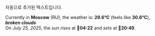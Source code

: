 
자동으로 추가된 텍스트입니다.

<!--START_SECTION:weather:moscow-->
Currently in **Moscow** (RU), the weather is: **29.6°C** (feels like **30.6°C**), ***broken clouds***<br/>
On *July 25, 2025*, the *sun rises* at 🌅**04:22** and *sets* at 🌇**20:49**.
<!--END_SECTION:weather-->
